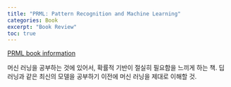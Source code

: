 ```yaml
---
title: "PRML: Pattern Recognition and Machine Learning"
categories: Book
excerpt: "Book Review"
toc: true
---
```


[PRML book information](//www.microsoft.com/en-us/research/people/cmbishop/#prml-bookr)

머신 러닝을 공부하는 것에 있어서, 확률적 기반이 절실히 필요함을 느끼게 하는 책.
딥러닝과 같은 최신의 모델을 공부하기 이전에 머신 러닝을 제대로 이해할 것.
